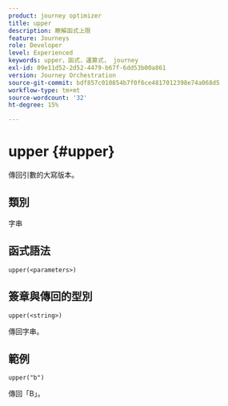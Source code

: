 ```yaml
---
product: journey optimizer
title: upper
description: 瞭解函式上限
feature: Journeys
role: Developer
level: Experienced
keywords: upper，函式，運算式， journey
exl-id: 09e11d52-2d52-4479-b67f-6dd53b00a861
version: Journey Orchestration
source-git-commit: bdf857c010854b7f0f6ce4817012398e74a068d5
workflow-type: tm+mt
source-wordcount: '32'
ht-degree: 15%

---
```


# upper {#upper}

傳回引數的大寫版本。

## 類別

字串

## 函式語法

`upper(<parameters>)`

## 簽章與傳回的型別

`upper(<string>)`

傳回字串。

## 範例

`upper("b")`

傳回「B」。
